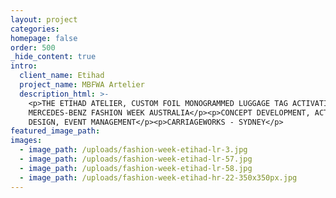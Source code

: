 ```yaml
---
layout: project
categories:
homepage: false
order: 500
_hide_content: true
intro:
  client_name: Etihad
  project_name: MBFWA Artelier
  description_html: >-
    <p>THE ETIHAD ATELIER, CUSTOM FOIL MONOGRAMMED LUGGAGE TAG ACTIVATION AT
    MERCEDES-BENZ FASHION WEEK AUSTRALIA</p><p>CONCEPT DEVELOPMENT, ACTIVATION
    DESIGN, EVENT MANAGEMENT</p><p>CARRIAGEWORKS - SYDNEY</p>
featured_image_path:
images:
  - image_path: /uploads/fashion-week-etihad-lr-3.jpg
  - image_path: /uploads/fashion-week-etihad-lr-57.jpg
  - image_path: /uploads/fashion-week-etihad-lr-58.jpg
  - image_path: /uploads/fashion-week-etihad-hr-22-350x350px.jpg
---
```

